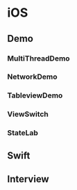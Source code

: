 # iOS

## Demo

### MultiThreadDemo

### NetworkDemo

### TableviewDemo

### ViewSwitch

### StateLab

## Swift

## Interview
